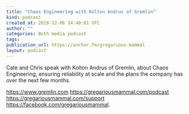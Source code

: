 ```yaml
---
title: "Chaos Engineering with Kolton Andrus of Gremlin"
kind: podcast
created_at: 2018-12-06 14:40:01 UTC
author: ""
categories: Both media podcast
tags: 
publication_url: https://anchor.fm/gregarious-mammal
layout: podcast
---
```

Cate and Chris speak with Kolton Andrus of Gremlin, about Chaos Engineering, ensuring reliability at scale and the plans the company has over the next few months.

https://www.gremlin.com
https://gregariousmammal.com/podcast
https://gregariousmammal.com/support
https://facebook.com/gregariousmammal.